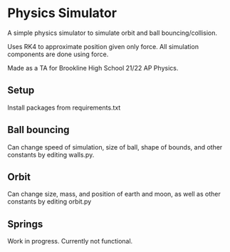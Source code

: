 # Physics Simulator

A simple physics simulator to simulate orbit and ball bouncing/collision.

Uses RK4 to approximate position given only force. All simulation components are done using force.

Made as a TA for Brookline High School 21/22 AP Physics.

## Setup

Install packages from requirements.txt

## Ball bouncing

Can change speed of simulation, size of ball, shape of bounds, and other constants by editing walls.py.

## Orbit

Can change size, mass, and position of earth and moon, as well as other constants by editing orbit.py

## Springs

Work in progress. Currently not functional.


